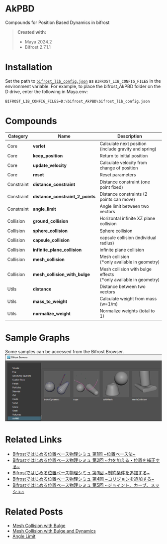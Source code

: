 # AkPBD
Compounds for Position Based Dynamics in bifrost

> **Created with:**  
> * Maya 2024.2
> * Bifrost 2.7.1.1

# Installation
Set the path to [`bifrost_lib_config.json`](bifrost_lib_config.json) as `BIFROST_LIB_CONFIG_FILES` in the environment variable. For example, to place the bifrost_AkPBD folder on the D drive, enter the following in Maya.env:
```
BIFROST_LIB_CONFIG_FILES=D:\bifrost_AkPBD\bifrost_lib_config.json
```

# Compounds
|Category|Name|Description|
|----|---|---|
|Core|**verlet**|Calculate next position (include gravity and spring)|
|Core|**keep_position**|Return to initial position|
|Core|**update_velocity**|Calculate velocity from change of position|
|Core|**reset**|Reset parameters|
|Constraint|**distance_constraint**|Distance constraint (one point fixed)|
|Constraint|**distance_constraint_2_points**|Distance constraints (2 points can move)|
|Constraint|**angle_limit**|Angle limit between two vectors|
|Collision|**ground_collision**|Horizontal infinite XZ plane collision|
|Collision|**sphere_collision**|Sphere collision|
|Collision|**capsule_collision**|capsule collision (individual radius)|
|Collision|**infinite_plane_collision**|infinite plane collision|
|Collision|**mesh_collision**|Mesh collision<br>(*only available in geometry)|
|Collision|**mesh_collision_with_bulge**|Mesh collision with bulge effects<br>(*only available in geometry)|
|Utils|**distance**|Distance between two vectors|
|Utils|**mass_to_weight**|Calculate weight from mass (w=1/m)|
|Utils|**normalize_weight**|Normalize weights (total to 1)|

# Sample Graphs
Some samples can be accessed from the Bifrost Browser.  
![samples.png](.images/samples.png)

# Related Links  
* [Bifrostではじめる位置ベース物理シミュ 第1回 \~位置ベース法\~](https://qiita.com/akasaki1211/items/54f6009ed3389948f7f0)
* [Bifrostではじめる位置ベース物理シミュ 第2回 \~力を加える・位置を補正する\~](https://qiita.com/akasaki1211/items/d7272303d44d4823b39d)
* [Bifrostではじめる位置ベース物理シミュ 第3回 \~制約条件を追加する\~](https://qiita.com/akasaki1211/items/9d22075df1a51be1ed4c)
* [Bifrostではじめる位置ベース物理シミュ 第4回 \~コリジョンを追加する\~](https://qiita.com/akasaki1211/items/971ccad3c50d88749ba1)
* [Bifrostではじめる位置ベース物理シミュ 第5回 \~ジョイント、カーブ、メッシュ\~](https://qiita.com/akasaki1211/items/39440c98e54999673ecf)

# Related Posts
* [Mesh Collision with Bulge](https://x.com/akasaki1211/status/1758894802505249012?s=46&t=3hUc70jt72Ws5nGlWWELlw)
* [Mesh Collision with Bulge and Dynamics](https://x.com/akasaki1211/status/1762799556708729248?s=46&t=3hUc70jt72Ws5nGlWWELlw)
* [Angle Limit](https://twitter.com/akasaki1211/status/1767139185029509301)